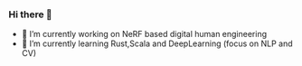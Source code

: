 ### Hi there 👋

- 🔭 I’m currently working on NeRF based digital human engineering
- 🌱 I’m currently learning Rust,Scala and DeepLearning (focus on NLP and CV)




<!--
**yimlu/yimlu** is a ✨ _special_ ✨ repository because its `README.md` (this file) appears on your GitHub profile.

Here are some ideas to get you started:

- 🔭 I’m currently working on ...
- 🌱 I’m currently learning ...
- 👯 I’m looking to collaborate on ...
- 🤔 I’m looking for help with ...
- 💬 Ask me about ...
- 📫 How to reach me: ...
- 😄 Pronouns: ...
- ⚡ Fun fact: ...
-->

